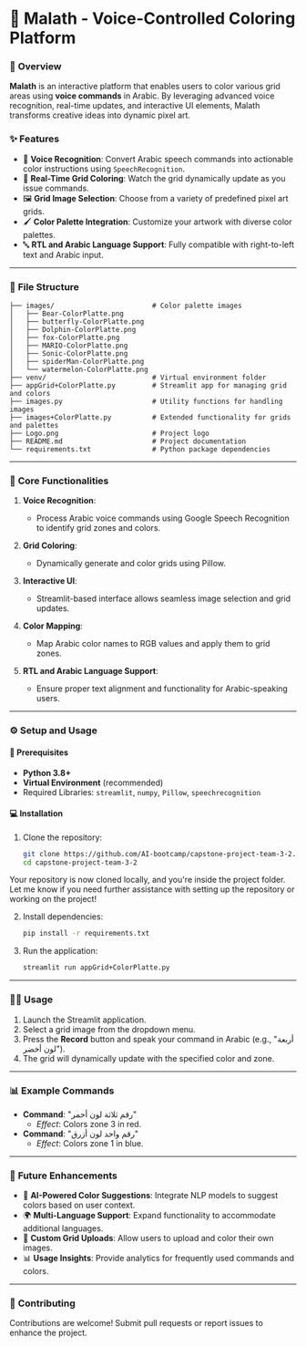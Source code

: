 # 🎨 Malath - Voice-Controlled Coloring Platform

### 🧩 **Overview**
**Malath** is an interactive platform that enables users to color various grid areas using **voice commands** in Arabic. By leveraging advanced voice recognition, real-time updates, and interactive UI elements, Malath transforms creative ideas into dynamic pixel art.

### ✨ **Features**
- 🎤 **Voice Recognition**: Convert Arabic speech commands into actionable color instructions using `SpeechRecognition`.
- 🌈 **Real-Time Grid Coloring**: Watch the grid dynamically update as you issue commands.
- 🖼️ **Grid Image Selection**: Choose from a variety of predefined pixel art grids.
- 🖌️ **Color Palette Integration**: Customize your artwork with diverse color palettes.
- 🔤 **RTL and Arabic Language Support**: Fully compatible with right-to-left text and Arabic input.

---

### 📁 **File Structure**

```
├── images/                        # Color palette images
│   ├── Bear-ColorPlatte.png
│   ├── butterfly-ColorPlatte.png
│   ├── Dolphin-ColorPlatte.png
│   ├── fox-ColorPlatte.png
│   ├── MARIO-ColorPlatte.png
│   ├── Sonic-ColorPlatte.png
│   ├── spiderMan-ColorPlatte.png
│   └── watermelon-ColorPlatte.png
├── venv/                          # Virtual environment folder
├── appGrid+ColorPlatte.py         # Streamlit app for managing grid and colors
├── images.py                      # Utility functions for handling images
├── images+ColorPlatte.py          # Extended functionality for grids and palettes
├── Logo.png                       # Project logo
├── README.md                      # Project documentation
└── requirements.txt               # Python package dependencies
```

---

### 🎯 **Core Functionalities**
1. **Voice Recognition**:
   - Process Arabic voice commands using Google Speech Recognition to identify grid zones and colors.

2. **Grid Coloring**:
   - Dynamically generate and color grids using Pillow.

3. **Interactive UI**:
   - Streamlit-based interface allows seamless image selection and grid updates.

4. **Color Mapping**:
   - Map Arabic color names to RGB values and apply them to grid zones.

5. **RTL and Arabic Language Support**:
   - Ensure proper text alignment and functionality for Arabic-speaking users.

---

### ⚙️ **Setup and Usage**

#### 🚰 **Prerequisites**
- **Python 3.8+**
- **Virtual Environment** (recommended)
- Required Libraries: `streamlit`, `numpy`, `Pillow`, `speechrecognition`

#### 💻 **Installation**

   1. Clone the repository:
      ```bash
      git clone https://github.com/AI-bootcamp/capstone-project-team-3-2.git
      cd capstone-project-team-3-2
      ```

Your repository is now cloned locally, and you're inside the project folder. Let me know if you need further assistance with setting up the repository or working on the project!

2. Install dependencies:
   ```bash
   pip install -r requirements.txt
   ```

3. Run the application:
   ```bash
   streamlit run appGrid+ColorPlatte.py
   ```

---

### 🧑‍💻 **Usage**

1. Launch the Streamlit application.
2. Select a grid image from the dropdown menu.
3. Press the **Record** button and speak your command in Arabic (e.g., "أربعة لون أخضر").
4. The grid will dynamically update with the specified color and zone.

---

### 📊 **Example Commands**
- **Command**: "رقم ثلاثة لون أحمر"
  - *Effect*: Colors zone 3 in red.
- **Command**: "رقم واحد لون أزرق"
  - *Effect*: Colors zone 1 in blue.

---

### 🚀 **Future Enhancements**
- 🔬 **AI-Powered Color Suggestions**: Integrate NLP models to suggest colors based on user context.
- 🌍 **Multi-Language Support**: Expand functionality to accommodate additional languages.
- 🎨 **Custom Grid Uploads**: Allow users to upload and color their own images.
- 📊 **Usage Insights**: Provide analytics for frequently used commands and colors.

---

### 🤝 **Contributing**
Contributions are welcome! Submit pull requests or report issues to enhance the project.

